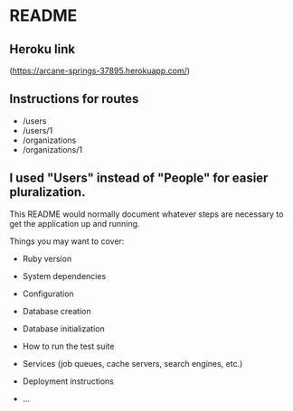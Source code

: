# README

## Heroku link
(https://arcane-springs-37895.herokuapp.com/)


## Instructions for routes

- /users
- /users/1
- /organizations
- /organizations/1

## I used "Users" instead of "People" for easier pluralization.

This README would normally document whatever steps are necessary to get the
application up and running.

Things you may want to cover:

* Ruby version

* System dependencies

* Configuration

* Database creation

* Database initialization

* How to run the test suite

* Services (job queues, cache servers, search engines, etc.)

* Deployment instructions

* ...
